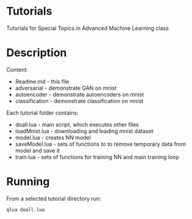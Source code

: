 # Tutorials
Tutorials for Special Topics in Advanced Machine Learning class 

# Description
Content:
* Readme.md - this file
* adversarial - demonstrate GAN on mnist
* autoencoder - demonstrate autoencoders on mnist
* classification - demonstrate classification on mnist

Each tutorial folder contains:
* doall.lua - main script, which executes other files
* loadMnist.lua - downloading and loading mnist dataset
* model.lua - creates NN model
* saveModel.lua - sets of functions to to remove temporary data from model and save it 
* train.lua - sets of functions for training NN and main training loop

# Running
From a selected tutorial directory run:
```
qlua doall.lua
```
